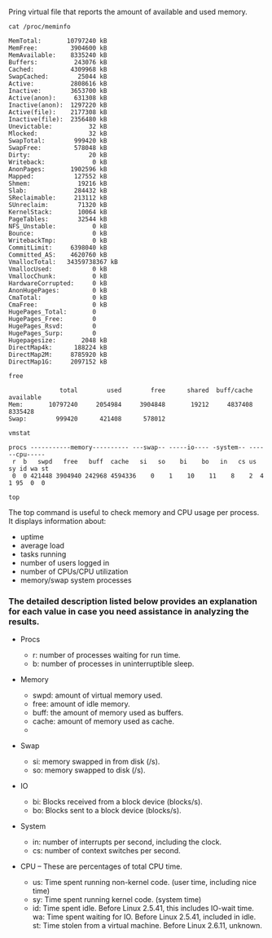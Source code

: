 

Pring virtual file that reports the amount of available and used memory.
```
cat /proc/meminfo

MemTotal:       10797240 kB
MemFree:         3904600 kB
MemAvailable:    8335240 kB
Buffers:          243076 kB
Cached:          4309968 kB
SwapCached:        25044 kB
Active:          2808616 kB
Inactive:        3653700 kB
Active(anon):     631308 kB
Inactive(anon):  1297220 kB
Active(file):    2177308 kB
Inactive(file):  2356480 kB
Unevictable:          32 kB
Mlocked:              32 kB
SwapTotal:        999420 kB
SwapFree:         578048 kB
Dirty:                20 kB
Writeback:             0 kB
AnonPages:       1902596 kB
Mapped:           127552 kB
Shmem:             19216 kB
Slab:             284432 kB
SReclaimable:     213112 kB
SUnreclaim:        71320 kB
KernelStack:       10064 kB
PageTables:        32544 kB
NFS_Unstable:          0 kB
Bounce:                0 kB
WritebackTmp:          0 kB
CommitLimit:     6398040 kB
Committed_AS:    4620760 kB
VmallocTotal:   34359738367 kB
VmallocUsed:           0 kB
VmallocChunk:          0 kB
HardwareCorrupted:     0 kB
AnonHugePages:         0 kB
CmaTotal:              0 kB
CmaFree:               0 kB
HugePages_Total:       0
HugePages_Free:        0
HugePages_Rsvd:        0
HugePages_Surp:        0
Hugepagesize:       2048 kB
DirectMap4k:      188224 kB
DirectMap2M:     8785920 kB
DirectMap1G:     2097152 kB

```

```
free

              total        used        free      shared  buff/cache   available
Mem:       10797240     2054984     3904848       19212     4837408     8335428
Swap:        999420      421408      578012

```


```
vmstat

procs -----------memory---------- ---swap-- -----io---- -system-- ------cpu-----
 r  b   swpd   free   buff  cache   si   so    bi    bo   in   cs us sy id wa st
 0  0 421448 3904940 242968 4594336    0    1    10    11    8    2  4  1 95  0  0
```

```
top
```
The top command is useful to check memory and CPU usage per process. It displays information about:
  * uptime
  * average load
  * tasks running
  * number of users logged in
  * number of CPUs/CPU utilization
  * memory/swap system processes

### The detailed description listed below provides an explanation for each value in case you need assistance in analyzing the results.

* Procs
  * r: number of processes waiting for run time.
  * b: number of processes in uninterruptible sleep.

* Memory
  * swpd: amount of virtual memory used.
  * free: amount of idle memory.
  * buff: the amount of memory used as buffers.
  * cache: amount of memory used as cache.
  * 
* Swap
  * si: memory swapped in from disk (/s).
  * so: memory swapped to disk (/s).
* IO
  * bi: Blocks received from a block device (blocks/s).
  * bo: Blocks sent to a block device (blocks/s).
* System
  * in: number of interrupts per second, including the clock.
  * cs: number of context switches per second.

* CPU – These are percentages of total CPU time.
  * us: Time spent running non-kernel code. (user time, including nice time)
  * sy: Time spent running kernel code. (system time)
  * id: Time spent idle. Before Linux 2.5.41, this includes IO-wait time.
wa: Time spent waiting for IO. Before Linux 2.5.41, included in idle.
st: Time stolen from a virtual machine. Before Linux 2.6.11, unknown.
